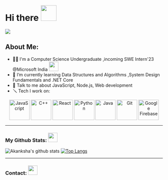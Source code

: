 # Hi there <img src="https://media.tenor.com/nebZyl8oN7IAAAAi/wave-hello.gif" width="50">
![](https://media4.giphy.com/media/qT3NpahR7tGnOqqjng/giphy.gif?cid=ecf05e472b1u5qtv5vwcrk2zewsjquykf9u75z3i2smf5ms6&ep=v1_gifs_related&rid=giphy.gif&ct=s)

## About Me:
- 👩‍💻 I'm a Computer Science Undergraduate ,incoming SWE Intern'23 @Microsoft India
  <img src="https://media.giphy.com/media/WUlplcMpOCEmTGBtBW/giphy.gif" width="30">
- 🌱 I’m currently learning Data Structures and Algorithms ,System Design Fundamentals and .NET Core
- 💬 Talk to me about JavaScript, Node.js, Web development 
- 🪛 Tech I work on:
 <p align="center">
      <img src="https://www.vectorlogo.zone/logos/javascript/javascript-icon.svg" alt="JavaScript" width="65" height="65"/>
      <img src="https://upload.wikimedia.org/wikipedia/commons/thumb/1/18/ISO_C%2B%2B_Logo.svg/306px-ISO_C%2B%2B_Logo.svg.png?20170928190710" alt="C++" width="65" height="65"/>
      <img src="https://www.vectorlogo.zone/logos/reactjs/reactjs-icon.svg" alt="React" width="65" height="65"/>
      <img src="https://www.vectorlogo.zone/logos/python/python-icon.svg" alt="Python" width="65" height="65"/> 
      <img src="https://www.vectorlogo.zone/logos/java/java-icon.svg" alt="Java" width="65" height="65"/> 
      <img src="https://www.vectorlogo.zone/logos/git-scm/git-scm-icon.svg" alt="Git" width="65" height="65"/>
      <img src="https://www.vectorlogo.zone/logos/firebase/firebase-icon.svg" alt="Google Firebase" width="65" height="65"/>
</p>

---
### My Github Stats:  <img src="https://media1.giphy.com/media/du3J3cXyzhj75IOgvA/giphy.gif" width="30">
![Akanksha's github stats](https://github-readme-stats.vercel.app/api?username=akanksha0401&show_icons=true&title_color=ffc857&icon_color=8ac926&text_color=daf7dc&bg_color=151515&hide=issues&count_private=true&include_all_commits=true)
[![Top Langs](https://github-readme-stats.vercel.app/api/top-langs/?username=akanksha0401&layout=compact&text_color=daf7dc&bg_color=151515&hide=css,html,php)](https://github.com/anuraghazra/github-readme-stats)

---
### Contact: <img src="https://img.icons8.com/?size=1x&id=HNy79eeq1L8R&format=gif" width="30">

